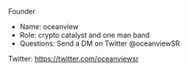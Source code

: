 Founder

* Name: oceanview
* Role: crypto catalyst and one man band
* Questions: Send a DM on Twitter @oceanviewSR 

Twitter: https://twitter.com/oceanviewsr
